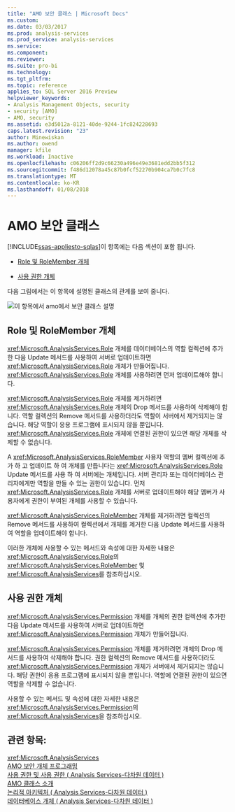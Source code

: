 ```yaml
---
title: "AMO 보안 클래스 | Microsoft Docs"
ms.custom: 
ms.date: 03/03/2017
ms.prod: analysis-services
ms.prod_service: analysis-services
ms.service: 
ms.component: 
ms.reviewer: 
ms.suite: pro-bi
ms.technology: 
ms.tgt_pltfrm: 
ms.topic: reference
applies_to: SQL Server 2016 Preview
helpviewer_keywords:
- Analysis Management Objects, security
- security [AMO]
- AMO, security
ms.assetid: e3d5012a-8121-40de-9244-1fc824228693
caps.latest.revision: "23"
author: Minewiskan
ms.author: owend
manager: kfile
ms.workload: Inactive
ms.openlocfilehash: c06206ff2d9c66230a496e49e3681edd2bb5f312
ms.sourcegitcommit: f486d12078a45c87b0fcf52270b904ca7b0c7fc8
ms.translationtype: MT
ms.contentlocale: ko-KR
ms.lasthandoff: 01/08/2018
---
```

# <a name="amo-security-classes"></a>AMO 보안 클래스
[!INCLUDE[ssas-appliesto-sqlas](../../../includes/ssas-appliesto-sqlas.md)]이 항목에는 다음 섹션이 포함 됩니다.  
  
-   [Role 및 RoleMember 개체](#RolesMembers)  
  
-   [사용 권한 개체](#Permissions)  
  
 다음 그림에서는 이 항목에 설명된 클래스의 관계를 보여 줍니다.  
  
 ![이 항목에서 amo에서 보안 클래스 설명](../../../analysis-services/multidimensional-models/analysis-management-objects/media/amo-securityclasses.gif "AMO의 보안 클래스는이 항목의 내용")  
  
##  <a name="RolesMembers"></a>Role 및 RoleMember 개체  
 <xref:Microsoft.AnalysisServices.Role> 개체를 데이터베이스의 역할 컬렉션에 추가한 다음 Update 메서드를 사용하여 서버로 업데이트하면 <xref:Microsoft.AnalysisServices.Role> 개체가 만들어집니다. <xref:Microsoft.AnalysisServices.Role> 개체를 사용하려면 먼저 업데이트해야 합니다.  
  
 <xref:Microsoft.AnalysisServices.Role> 개체를 제거하려면 <xref:Microsoft.AnalysisServices.Role> 개체의 Drop 메서드를 사용하여 삭제해야 합니다. 역할 컬렉션의 Remove 메서드를 사용하더라도 역할이 서버에서 제거되지는 않습니다. 해당 역할이 응용 프로그램에 표시되지 않을 뿐입니다. <xref:Microsoft.AnalysisServices.Role> 개체에 연결된 권한이 있으면 해당 개체를 삭제할 수 없습니다.  
  
 A <xref:Microsoft.AnalysisServices.RoleMember> 사용자 역할의 멤버 컬렉션에 추가 하 고 업데이트 하 여 개체를 만듭니다는 <xref:Microsoft.AnalysisServices.Role> Update 메서드를 사용 하 여 서버에는 개체입니다. 서버 관리자 또는 데이터베이스 관리자에게만 역할을 만들 수 있는 권한이 있습니다. 먼저 <xref:Microsoft.AnalysisServices.Role> 개체를 서버로 업데이트해야 해당 멤버가 사용자에게 권한이 부여된 개체를 사용할 수 있습니다.  
  
 <xref:Microsoft.AnalysisServices.RoleMember> 개체를 제거하려면 컬렉션의 Remove 메서드를 사용하여 컬렉션에서 개체를 제거한 다음 Update 메서드를 사용하여 역할을 업데이트해야 합니다.  
  
 이러한 개체에 사용할 수 있는 메서드와 속성에 대한 자세한 내용은 <xref:Microsoft.AnalysisServices.Role>의 <xref:Microsoft.AnalysisServices.RoleMember> 및 <xref:Microsoft.AnalysisServices>를 참조하십시오.  
  
##  <a name="Permissions"></a>사용 권한 개체  
 <xref:Microsoft.AnalysisServices.Permission> 개체를 개체의 권한 컬렉션에 추가한 다음 Update 메서드를 사용하여 서버로 업데이트하면 <xref:Microsoft.AnalysisServices.Permission> 개체가 만들어집니다.  
  
 <xref:Microsoft.AnalysisServices.Permission> 개체를 제거하려면 개체의 Drop 메서드를 사용하여 삭제해야 합니다. 권한 컬렉션의 Remove 메서드를 사용하더라도 <xref:Microsoft.AnalysisServices.Permission> 개체가 서버에서 제거되지는 않습니다. 해당 권한이 응용 프로그램에 표시되지 않을 뿐입니다. 역할에 연결된 권한이 있으면 역할을 삭제할 수 없습니다.  
  
 사용할 수 있는 메서드 및 속성에 대한 자세한 내용은 <xref:Microsoft.AnalysisServices.Permission>의 <xref:Microsoft.AnalysisServices>을 참조하십시오.  
  
## <a name="see-also"></a>관련 항목:  
 <xref:Microsoft.AnalysisServices>   
 [AMO 보안 개체 프로그래밍](../../../analysis-services/multidimensional-models/analysis-management-objects/programming-amo-security-objects.md)   
 [사용 권한 및 사용 권한 &#40; Analysis Services-다차원 데이터 &#41;](http://msdn.microsoft.com/library/59fa3573-f985-46cb-8042-7da71bd59a7b)   
 [AMO 클래스 소개](../../../analysis-services/multidimensional-models/analysis-management-objects/amo-classes-introduction.md)   
 [논리적 아키텍처 &#40; Analysis Services-다차원 데이터 &#41;](../../../analysis-services/multidimensional-models/olap-logical/understanding-microsoft-olap-logical-architecture.md)   
 [데이터베이스 개체 &#40; Analysis Services-다차원 데이터 &#41;](../../../analysis-services/multidimensional-models/olap-logical/database-objects-analysis-services-multidimensional-data.md)  
  
  
